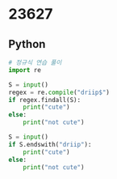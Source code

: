 # 23627

## Python

```python
# 정규식 연습 풀이
import re

S = input()
regex = re.compile("driip$")
if regex.findall(S):
    print("cute")
else:
    print("not cute")

```

```python
S = input()
if S.endswith("driip"):
    print("cute")
else:
    print("not cute")

```
